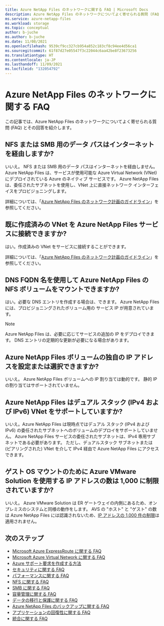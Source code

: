 ```yaml
---
title: Azure NetApp Files のネットワークに関する FAQ | Microsoft Docs
description: Azure NetApp Files のネットワークについてよく寄せられる質問 (FAQ) とその回答を紹介します。
ms.service: azure-netapp-files
ms.workload: storage
ms.topic: conceptual
author: b-juche
ms.author: b-juche
ms.date: 11/08/2021
ms.openlocfilehash: 9539cf9cc327cb954a852c183cf8c94ee4d56ca1
ms.sourcegitcommit: 61f87d27e05547f3c22044c6aa42be8f23673256
ms.translationtype: HT
ms.contentlocale: ja-JP
ms.lasthandoff: 11/09/2021
ms.locfileid: "132054792"
---
```

# <a name="networking-faqs-for-azure-netapp-files"></a>Azure NetApp Files のネットワークに関する FAQ

この記事では、Azure NetApp Files のネットワークについてよく寄せられる質問 (FAQ) とその回答を紹介します。 

## <a name="does-the-data-path-for-nfs-or-smb-go-over-the-internet"></a>NFS または SMB 用のデータ パスはインターネットを経由しますか?  

いいえ。 NFS または SMB 用のデータ パスはインターネットを経由しません。 Azure NetApp Files は、サービスが使用可能な Azure Virtual Network (VNet) にデプロイされている Azure のネイティブ サービスです。 Azure NetApp Files は、委任されたサブネットを使用し、VNet 上に直接ネットワーク インターフェイスをプロビジョニングします。 

詳細については、「[Azure NetApp Files のネットワーク計画のガイドライン](./azure-netapp-files-network-topologies.md)」を参照してください。  

## <a name="can-i-connect-a-vnet-that-i-already-created-to-the-azure-netapp-files-service"></a>既に作成済みの VNet を Azure NetApp Files サービスに接続できますか?

はい。作成済みの VNet をサービスに接続することができます。 

詳細については、「[Azure NetApp Files のネットワーク計画のガイドライン](./azure-netapp-files-network-topologies.md)」を参照してください。  

## <a name="can-i-mount-an-nfs-volume-of-azure-netapp-files-using-dns-fqdn-name"></a>DNS FQDN 名を使用して Azure NetApp Files の NFS ボリュームをマウントできますか?

はい。必要な DNS エントリを作成する場合は、できます。 Azure NetApp Files には、プロビジョニングされたボリューム用の サービス IP が用意されています。 

> [!NOTE] 
> Azure NetApp Files は、必要に応じてサービスの追加の IP をデプロイできます。  DNS エントリの定期的な更新が必要になる場合があります。

## <a name="can-i-set-or-select-my-own-ip-address-for-an-azure-netapp-files-volume"></a>Azure NetApp Files ボリュームの独自の IP アドレスを設定または選択できますか?  

いいえ。 Azure NetApp Files ボリュームへの IP 割り当ては動的です。 静的 IP の割り当てはサポートされていません。 

## <a name="does-azure-netapp-files-support-dual-stack-ipv4-and-ipv6-vnet"></a>Azure NetApp Files はデュアル スタック (IPv4 および IPv6) VNet をサポートしていますか?

いいえ。Azure NetApp Files は現時点ではデュアル スタック (IPv4 および IPv6) の委任されたサブネットへのボリュームのデプロイをサポートしていません。 Azure NetApp Files サービスの委任されたサブネットは、IPv4 専用サブネットである必要があります。 ただし、デュアルスタック サブネットまたは (ピアリングされた) VNet を介して IPv4 経由で Azure NetApp Files にアクセスできます。

## <a name="is-the-number-of-the-ip-addresses-using-azure-vmware-solutions-for-guest-os-mounts-limited-to-1000"></a>ゲスト OS マウントのために Azure VMware Solution を使用する IP アドレスの数は 1,000 に制限されていますか?

いいえ。 Azure VMware Solution は ER ゲートウェイの内側にあるため、オンプレミスのシステムと同様の動作をします。 AVS の "ホスト" と "ゲスト" の数は Azure NetApp Files には認識されないため、[IP アドレスの 1,000 件の制限](azure-netapp-files-resource-limits.md#resource-limits)は適用されません。
 
## <a name="next-steps"></a>次のステップ  

- [Microsoft Azure ExpressRoute に関する FAQ](../expressroute/expressroute-faqs.md)
- [Microsoft Azure Virtual Network に関する FAQ](../virtual-network/virtual-networks-faq.md)
- [Azure サポート要求を作成する方法](../azure-portal/supportability/how-to-create-azure-support-request.md)
- [セキュリティに関する FAQ](faq-security.md)
- [パフォーマンスに関する FAQ](faq-performance.md)
- [NFS に関する FAQ](faq-nfs.md)
- [SMB に関する FAQ](faq-smb.md)
- [容量管理に関する FAQ](faq-capacity-management.md)
- [データの移行と保護に関する FAQ](faq-data-migration-protection.md)
- [Azure NetApp Files のバックアップに関する FAQ](faq-backup.md)
- [アプリケーションの回復性に関する FAQ](faq-application-resilience.md)
- [統合に関する FAQ](faq-integration.md)
